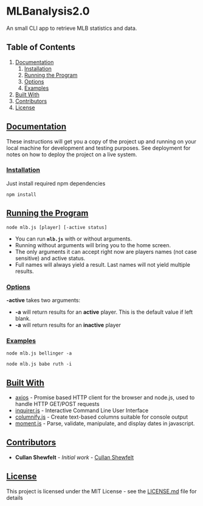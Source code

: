 # MLBanalysis2.0

An small CLI app to retrieve MLB statistics and data.

## Table of Contents

1.  [Documentation](#documentation)
    1.  [Installation](#installation)
    2.  [Running the Program](#runningtheprogram)
    3.  [Options](#options)
    4.  [Examples](#examples)
2.  [Built With](#builtwith)
3.  [Contributors](#contributors)
4.  [License](#license)

## [Documentation](#documentation)

These instructions will get you a copy of the project up and running on your local machine for development and testing purposes. See deployment for notes on how to deploy the project on a live system.

### [Installation](#installation)

Just install required npm dependencies

    npm install

## [Running the Program](#runningtheprogram)

    node mlb.js [player] [-active status]

-   You can run **`mlb.js`** with or without arguments.
-   Running without arguments will bring you to the home screen.
-   The only arguments it can accept right now are players names (not case sensitive) and active status.
-   Full names will always yield a result. Last names will not yield multiple results.  

### [Options](#options)

**-active** takes two arguments:

-   **-a** will return results for an **active** player. This is the default value if left blank.
-   **-a** will return results for an **inactive** player

### [Examples](#examples)

    node mlb.js bellinger -a

    node mlb.js babe ruth -i

## [Built With](#builtwith)

-   [axios](https://github.com/axios/axios) - Promise based HTTP client for the browser and node.js, used to handle HTTP GET/POST requests
-   [inquirer.js](https://github.com/SBoudrias/Inquirer.js/) - Interactive Command Line User Interface
-   [columnify.js](https://github.com/timoxley/columnify) - Create text-based columns suitable for console output
-   [moment.js](https://github.com/moment/moment) - Parse, validate, manipulate, and display dates in javascript.

## [Contributors](#contributors)

-   **Cullan Shewfelt** - _Initial work_ - [Cullan Shewfelt](https://github.com/cullanshewfelt)

## [License](#license)

This project is licensed under the MIT License - see the [LICENSE.md](LICENSE.md) file for details
